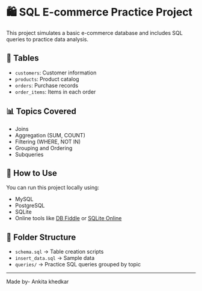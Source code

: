 # 🛍️ SQL E-commerce Practice Project

This project simulates a basic e-commerce database and includes SQL queries to practice data analysis.

## 📁 Tables
- `customers`: Customer information
- `products`: Product catalog
- `orders`: Purchase records
- `order_items`: Items in each order

## 📊 Topics Covered
- Joins
- Aggregation (SUM, COUNT)
- Filtering (WHERE, NOT IN)
- Grouping and Ordering
- Subqueries

## 🧪 How to Use
You can run this project locally using:
- MySQL
- PostgreSQL
- SQLite
- Online tools like [DB Fiddle](https://www.db-fiddle.com/) or [SQLite Online](https://sqliteonline.com/)

## 📂 Folder Structure
- `schema.sql` → Table creation scripts
- `insert_data.sql` → Sample data
- `queries/` → Practice SQL queries grouped by topic

---

Made by- Ankita khedkar

